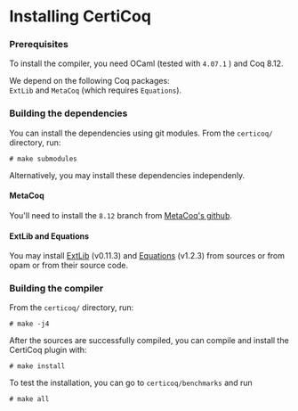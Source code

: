 # Installing CertiCoq

### Prerequisites

To install the compiler, you need OCaml (tested with `4.07.1` ) and Coq 8.12.

We depend on the following Coq packages:  
`ExtLib` and `MetaCoq` (which requires `Equations`).

### Building the dependencies

 You can install the dependencies using git modules. From the `certicoq/` directory, run:

    # make submodules

Alternatively, you may install these dependencies independenly. 

#### MetaCoq

You'll need to install the `8.12` branch from [MetaCoq's github](https://github.com/MetaCoq/metacoq/tree/coq-8.12).

#### ExtLib and Equations

You may install [ExtLib](https://github.com/coq-community/coq-ext-lib) (v0.11.3) and [Equations](https://github.com/mattam82/Coq-Equations) (v1.2.3) from sources or from opam or from their source code.

### Building the compiler

  From the `certicoq/` directory, run:

    # make -j4

  After the sources are successfully compiled, you can compile and
  install the CertiCoq plugin with:

    # make install

  To test the installation, you can go to `certicoq/benchmarks` and run

    # make all

## 